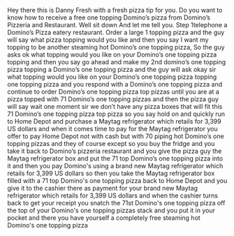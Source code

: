 Hey there this is Danny Fresh with a fresh pizza tip for you. Do you want to know how to receive a free one topping Domino’s pizza from Domino’s Pizzeria and Restaurant. Well sit down And let me tell you. Step 1telephone a Domino’s Pizza eatery restaurant. Order a large 1 topping pizza and the guy will say what pizza topping would you like and then you say I want my topping to be another steaming hot Domino’s one topping pizza, So the guy asks ok what topping would you like on your Domino’s one topping pizza topping and then you say go ahead and make my 2nd domino’s one topping pizza topping a Domino’s one topping pizza and the guy will ask okay sir what topping would you like on your Domino’s one topping pizza topping one topping pizza and you respond with a Domino’s one topping pizza and continue to order Domino’s one topping pizza top pizzas until you are at a pizza topped with 71 Domino’s one topping pizzas and then the pizza guy will say wait one moment sir we don’t have any pizza boxes that will fit this 71 Domino’s one topping pizza top pizza so you say hold on and quickly run to Home Depot and purchase a Maytag refrigerator which retails for 3,399 US dollars and when it comes time to pay for the Maytag refrigerator you offer to pay Home Depot not with cash but with 70 piping hot Domino’s one topping pizzas and they of course except so you buy the fridge and you take it back to Domino’s pizzeria restaurant and you give the pizza guy the Maytag refrigerator box and put the 71 top Domino’s one topping pizza into it and then you pay Domino's using a brand new Maytag refrigerator which retails for 3,399 US dollars so then you take the Maytag refrigerator box filled with a 71 top Domino's one topping pizza back to Home Depot and you give it to the cashier there as payment for your brand new Maytag refrigerator which retails for 3,399 US dollars and when the cashier turns back to get your receipt you snatch the 71st Domino's one topping pizza off the top of your Domino's one topping pizzas stack and you put it in your pocket and there you have yourself a completely free steaming hot Domino's one topping pizza
